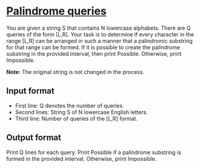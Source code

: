 # [Palindrome queries][link]

You are given a string S that contains N lowercase alphabets. There are Q queries of the form [L,R]. Your task is to determine if every character in the range [L,R] can be arranged in such a manner that a palindromic substring for that range can be formed. If it is possible to create the palindrome substring in the provided interval, then print Possible. Otherwise, print Impossible.

**Note:** The original string is not changed in the process.

## Input format

- First line: Q denotes the number of queries.
- Second lines: String S of N lowercase English letters.
- Third line: Number of queries of the [L,R] format.

## Output format

Print Q lines for each query. Print Possible if a palindrome substring is formed in the provided interval. Otherwise, print Impossible.

[link]: https://www.hackerearth.com/practice/algorithms/string-algorithm/string-searching/practice-problems/algorithm/palindrome-queries-eefd5c23/
